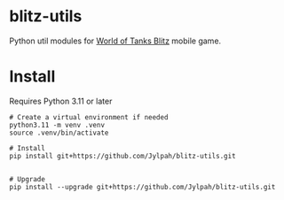 # blitz-utils

Python util modules for [World of Tanks Blitz](https://wotblitz.com) mobile game.

# Install

Requires Python 3.11 or later

```
# Create a virtual environment if needed
python3.11 -m venv .venv
source .venv/bin/activate

# Install
pip install git+https://github.com/Jylpah/blitz-utils.git


# Upgrade
pip install --upgrade git+https://github.com/Jylpah/blitz-utils.git
```